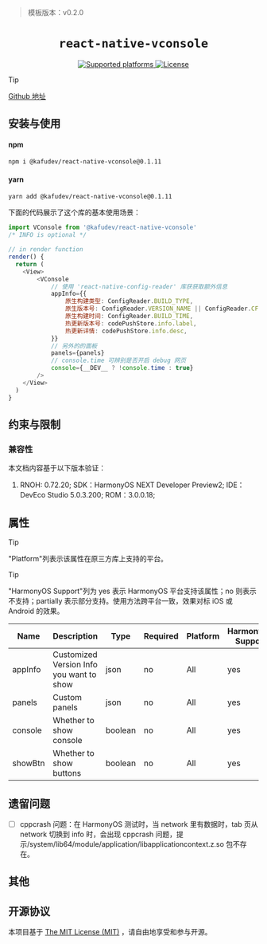 > 模板版本：v0.2.0

<p align="center">
  <h1 align="center"> <code>react-native-vconsole</code> </h1>
</p>
<p align="center">
    <a href="https://github.com/react-navigation/react-navigation/tree/6.x/packages/bottom-tabs">
        <img src="https://img.shields.io/badge/platforms-android%20|%20ios%20|%20harmony%20-lightgrey.svg" alt="Supported platforms" />
    </a>
    <a href="https://github.com/kafudev/react-native-vconsole/blob/main/LICENSE">
        <img src="https://img.shields.io/badge/license-MIT-green.svg" alt="License" />
    </a>
</p>


> [!TIP]
>
>  [Github 地址](https://github.com/kafudev/react-native-vconsole)

## 安装与使用


#### **npm**

```bash
npm i @kafudev/react-native-vconsole@0.1.11
```

#### **yarn**

```bash
yarn add @kafudev/react-native-vconsole@0.1.11
```


下面的代码展示了这个库的基本使用场景：

```js
import VConsole from '@kafudev/react-native-vconsole'
/* INFO is optional */

// in render function
render() {
  return (
    <View>
        <VConsole
            // 使用 'react-native-config-reader' 库获获取额外信息
            appInfo={{
                原生构建类型: ConfigReader.BUILD_TYPE,
                原生版本号: ConfigReader.VERSION_NAME || ConfigReader.CFBundleShortVersionString,
                原生构建时间: ConfigReader.BUILD_TIME,
                热更新版本号: codePushStore.info.label,
                热更新详情: codePushStore.info.desc,
            }}
            // 另外的的面板
            panels={panels}
            // console.time 可辨别是否开启 debug 网页
            console={__DEV__ ? !console.time : true}
        />
    </View>
  )
}
```

## 约束与限制

### 兼容性

本文档内容基于以下版本验证：

1. RNOH: 0.72.20; SDK：HarmonyOS NEXT Developer Preview2; IDE：DevEco Studio 5.0.3.200; ROM：3.0.0.18;

## 属性

> [!tip] 
>
> "Platform"列表示该属性在原三方库上支持的平台。

> [!tip]
>
>  "HarmonyOS Support"列为 yes 表示 HarmonyOS 平台支持该属性；no 则表示不支持；partially 表示部分支持。使用方法跨平台一致，效果对标 iOS 或 Android 的效果。

| Name    | Description                              | Type    | Required | Platform | HarmonyOS Support |
| ------- | ---------------------------------------- | ------- | -------- | -------- | ----------------- |
| appInfo | Customized Version Info you want to show | json    | no       | All      | yes               |
| panels  | Custom panels                            | json    | no       | All      | yes               |
| console | Whether to show console                  | boolean | no       | All      | yes               |
| showBtn | Whether to show buttons                  | boolean | no       | All      | yes               |

## 遗留问题

- [ ] cppcrash 问题：在 HarmonyOS 测试时，当 network 里有数据时，tab 页从 network 切换到 info 时，会出现 cppcrash 问题，提示/system/lib64/module/application/libapplicationcontext.z.so 包不存在。

## 其他

## 开源协议

本项目基于 [The MIT License (MIT)](https://github.com/callstack/react-native-slider/blob/main/LICENSE.md) ，请自由地享受和参与开源。
